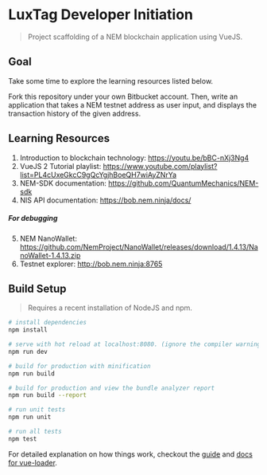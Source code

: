# LuxTag Developer Initiation

> Project scaffolding of a NEM blockchain application using VueJS.

## Goal

Take some time to explore the learning resources listed below.

Fork this repository under your own Bitbucket account. Then, write an application that takes a NEM testnet address as user input, and displays the transaction history of the given address.

## Learning Resources
1. Introduction to blockchain technology: https://youtu.be/bBC-nXj3Ng4
2. VueJS 2 Tutorial playlist: https://www.youtube.com/playlist?list=PL4cUxeGkcC9gQcYgjhBoeQH7wiAyZNrYa
3. NEM-SDK documentation: https://github.com/QuantumMechanics/NEM-sdk
4. NIS API documentation: https://bob.nem.ninja/docs/
 ##### For debugging
5. NEM NanoWallet: https://github.com/NemProject/NanoWallet/releases/download/1.4.13/NanoWallet-1.4.13.zip
6. Testnet explorer: http://bob.nem.ninja:8765

## Build Setup

> Requires a recent installation of NodeJS and npm.

``` bash
# install dependencies
npm install

# serve with hot reload at localhost:8080. (ignore the compiler warnings)
npm run dev

# build for production with minification
npm run build

# build for production and view the bundle analyzer report
npm run build --report

# run unit tests
npm run unit

# run all tests
npm test
```

For detailed explanation on how things work, checkout the [guide](http://vuejs-templates.github.io/webpack/) and [docs for vue-loader](http://vuejs.github.io/vue-loader).
